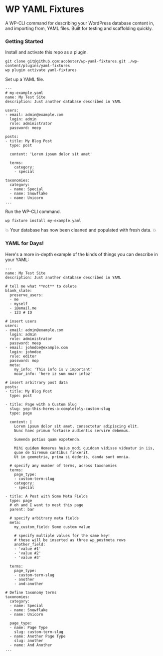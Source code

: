 # WP YAML Fixtures

A WP-CLI command for describing your WordPress database content in, and importing from, YAML files. Built for testing and scaffolding quickly.

### Getting Started

Install and activate this repo as a plugin.

```
git clone git@github.com:acobster/wp-yaml-fixtures.git ./wp-content/plugins/yaml-fixtures
wp plugin activate yaml-fixtures
```

Set up a YAML file.

```
---
# my-example.yaml
name: My Test Site
description: Just another database described in YAML

users:
- email: admin@example.com
  login: admin
  role: administrator
  password: meep

posts:
- title: My Blog Post
  type: post
  
  content: 'Lorem ipsum dolor sit amet'

  terms:
    category:
    - special

taxonomies:
  category:
  - name: Special
  - name: Snowflake
  - name: Unicorn
...

```

Run the WP-CLI command.

```
wp fixture install my-example.yaml
```

💥 Your database has now been cleaned and populated with fresh data. 💥

### YAML for Days!

Here's a more in-depth example of the kinds of things you can describe in your YAML:

```
---
name: My Test Site
description: Just another database described in YAML

# tell me what **not** to delete
blank_slate:
  preserve_users:
  - me
  - myself
  - i@email.me
  - 123 # ID

# insert users
users:
- email: admin@example.com
  login: admin
  role: administrator
  password: meep
- email: johndoe@example.com
  login: johndoe
  role: editor
  password: mop
  meta:
    my_info: 'This info is v important'
    moar_info: 'here iz sum moar infoz'

# insert arbitrary post data
posts:
- title: My Blog Post
  type: post

- title: Page with a Custom Slug
  slug: yep-this-heres-a-completely-custom-slug
  type: page
  
  content: |
    Lorem ipsum dolor sit amet, consectetur adipiscing elit.
    Nunc haec primum fortasse audientis servire debemus.

    Sumenda potius quam expetenda.

    Mihi quidem Homerus huius modi quiddam vidisse videatur in iis,
    quae de Sirenum cantibus finxerit.
    Ut in geometria, prima si dederis, danda sunt omnia.

  # specify any number of terms, across taxonomies
  terms:
    page_type:
    - custom-term-slug
    category:
    - special

- title: A Post with Some Meta Fields
  type: page
  # oh and I want to nest this page
  parent: bar
  
  # specify arbitrary meta fields
  meta:
    my_custom_field: Some custom value

    # specify multiple values for the same key!
    # these will be inserted as three wp_postmeta rows
    another_field:
    - 'value #1'
    - 'value #2'
    - 'value #3'

  terms:
    page_type:
    - custom-term-slug
    - another
    - and-another

# Define taxonomy terms
taxonomies:
  category:
  - name: Special
  - name: Snowflake
  - name: Unicorn
  
  page_type:
  - name: Page Type
    slug: custom-term-slug
  - name: Another Page Type
    slug: another
  - name: And Another
...
```


